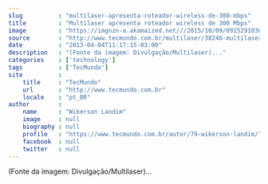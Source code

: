 ```yaml
---
slug          : "multilaser-apresenta-roteador-wireless-de-300-mbps"
title         : "Multilaser apresenta roteador wireless de 300 Mbps"
image         : "https://imgnzn-a.akamaized.net///2015/10/09/09152910302436-t1200x480.jpg"
source        : "http://www.tecmundo.com.br/multilaser/38246-multilaser-apresenta-roteador-wireless-de-300-mbps.htm"
date          : "2013-04-04T11:17:15-03:00"
description   : "(Fonte da imagem: Divulgação/Multilaser)..."
categories    : ['technology']
tags          : ['TecMundo']
site          :
    title     : "TecMundo"
    url       : "http://www.tecmundo.com.br"
    locale    : "pt_BR"
author        :
    name      : "Wikerson Landim"
    image     : null
    biography : null
    profile   : "https://www.tecmundo.com.br/autor/79-wikerson-landim/"
    facebook  : null
    twitter   : null
---
```


(Fonte da imagem: Divulgação/Multilaser)...
